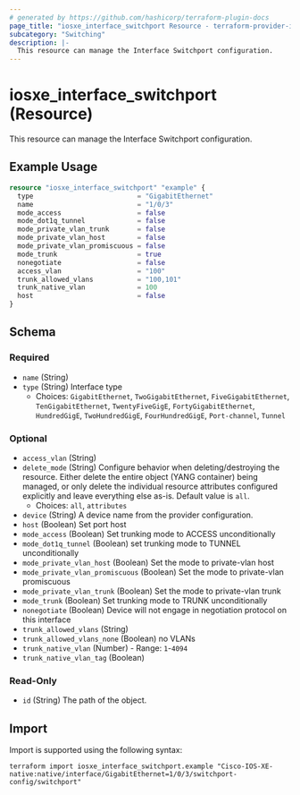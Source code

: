 ```yaml
---
# generated by https://github.com/hashicorp/terraform-plugin-docs
page_title: "iosxe_interface_switchport Resource - terraform-provider-iosxe"
subcategory: "Switching"
description: |-
  This resource can manage the Interface Switchport configuration.
---
```


# iosxe_interface_switchport (Resource)

This resource can manage the Interface Switchport configuration.

## Example Usage

```terraform
resource "iosxe_interface_switchport" "example" {
  type                          = "GigabitEthernet"
  name                          = "1/0/3"
  mode_access                   = false
  mode_dot1q_tunnel             = false
  mode_private_vlan_trunk       = false
  mode_private_vlan_host        = false
  mode_private_vlan_promiscuous = false
  mode_trunk                    = true
  nonegotiate                   = false
  access_vlan                   = "100"
  trunk_allowed_vlans           = "100,101"
  trunk_native_vlan             = 100
  host                          = false
}
```

<!-- schema generated by tfplugindocs -->
## Schema

### Required

- `name` (String)
- `type` (String) Interface type
  - Choices: `GigabitEthernet`, `TwoGigabitEthernet`, `FiveGigabitEthernet`, `TenGigabitEthernet`, `TwentyFiveGigE`, `FortyGigabitEthernet`, `HundredGigE`, `TwoHundredGigE`, `FourHundredGigE`, `Port-channel`, `Tunnel`

### Optional

- `access_vlan` (String)
- `delete_mode` (String) Configure behavior when deleting/destroying the resource. Either delete the entire object (YANG container) being managed, or only delete the individual resource attributes configured explicitly and leave everything else as-is. Default value is `all`.
  - Choices: `all`, `attributes`
- `device` (String) A device name from the provider configuration.
- `host` (Boolean) Set port host
- `mode_access` (Boolean) Set trunking mode to ACCESS unconditionally
- `mode_dot1q_tunnel` (Boolean) set trunking mode to TUNNEL unconditionally
- `mode_private_vlan_host` (Boolean) Set the mode to private-vlan host
- `mode_private_vlan_promiscuous` (Boolean) Set the mode to private-vlan promiscuous
- `mode_private_vlan_trunk` (Boolean) Set the mode to private-vlan trunk
- `mode_trunk` (Boolean) Set trunking mode to TRUNK unconditionally
- `nonegotiate` (Boolean) Device will not engage in negotiation protocol on this interface
- `trunk_allowed_vlans` (String)
- `trunk_allowed_vlans_none` (Boolean) no VLANs
- `trunk_native_vlan` (Number) - Range: `1`-`4094`
- `trunk_native_vlan_tag` (Boolean)

### Read-Only

- `id` (String) The path of the object.

## Import

Import is supported using the following syntax:

```shell
terraform import iosxe_interface_switchport.example "Cisco-IOS-XE-native:native/interface/GigabitEthernet=1/0/3/switchport-config/switchport"
```
